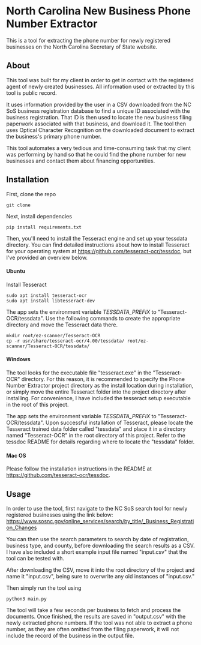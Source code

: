 # North Carolina New Business Phone Number Extractor

This is a tool for extracting the phone number for newly registered businesses on the North Carolina Secretary of State 
website.

## About

This tool was built for my client in order to get in contact with the registered agent of newly created 
businesses. All information used or extracted by this tool is public record.

It uses information provided by the user in a CSV downloaded from the NC SoS business registration database to find a 
unique ID associated with the business registration. That ID is then used to locate the new business filing paperwork 
associated with that business, and download it. The tool then uses Optical Character Recognition on the downloaded 
document to extract the business's primary phone number.

This tool automates a very tedious and time-consuming task that my client was performing by hand so that he 
could find the phone number for new businesses and contact them about financing opportunities.

## Installation

First, clone the repo
```commandline
git clone
```

Next, install dependencies
```commandline
pip install requirements.txt
```

Then, you'll need to install the Tesseract engine and set up your tessdata directory. You can find detailed instructions 
about how to install Tesseract for your operating system at https://github.com/tesseract-ocr/tessdoc, but I've provided 
an overview below. 

#### Ubuntu

Install Tesseract
```commandline
sudo apt install tesseract-ocr
sudo apt install libtesseract-dev
```

The app sets the environment variable _TESSDATA_PREFIX_ to "Tesseract-OCR/tessdata". Use the following commands to 
create the appropriate directory and move the Tesseract data there. 
```commandline
mkdir root/ez-scanner/Tesseract-OCR
cp -r usr/share/tesseract-ocr/4.00/tessdata/ root/ez-scanner/Tesseract-OCR/tessdata/
```

#### Windows

The tool looks for the executable file "tesseract.exe" in the "Tesseract-OCR" directory. For this reason, it is 
recommended to specify the Phone Number Extractor project directory as the install location during installation, or 
simply move the entire Tesseract folder into the project directory after installing. For convenience, I have included 
the tesseract setup executable in the root of this project.

The app sets the environment variable _TESSDATA_PREFIX_ to "Tesseract-OCR/tessdata". Upon successful installation of 
Tesseract, please locate the Tesseract trained data folder called "tessdata" and place it in a directory named 
"Tesseract-OCR" in the root directory of this project. Refer to the tessdoc README for details regarding where to 
locate the "tessdata" folder.

#### Mac OS

Please follow the installation instructions in the README at https://github.com/tesseract-ocr/tessdoc.

## Usage

In order to use the tool, first navigate to the NC SoS search tool for newly registered businesses using the link below:
https://www.sosnc.gov/online_services/search/by_title/_Business_Registration_Changes

You can then use the search parameters to search by date of registration, business type, and county, before downloading 
the search results as a CSV. I have also included a short example input file named "input.csv" that the tool can be 
tested with. 

After downloading the CSV, move it into the root directory of the project and name it "input.csv", being sure to 
overwrite any old instances of "input.csv." 

Then simply run the tool using 
```commandline
python3 main.py
```
The tool will take a few seconds per business to fetch and process the documents. Once finished, the results are saved 
in "output.csv" with the newly extracted phone numbers. If the tool was not able to extract a phone number, as they are 
often omitted from the filing paperwork, it will not include the record of the business in the output file.
